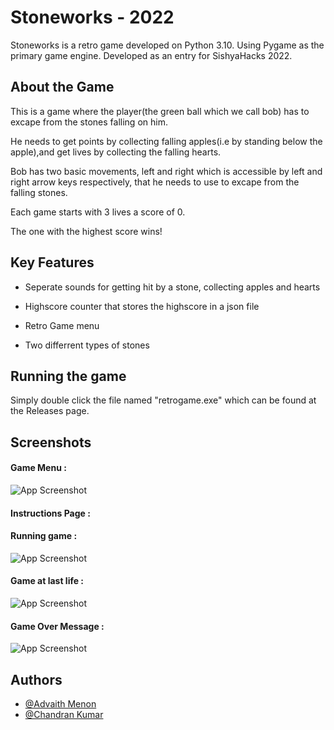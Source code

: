 
# Stoneworks - 2022

Stoneworks is a retro game developed on Python 3.10. Using Pygame as the primary game engine. Developed as an entry for SishyaHacks 2022.



## About the Game
This is a game where the player(the green ball which we call bob) has to excape from the stones falling on him.

He needs to get points by collecting falling apples(i.e by standing below the apple),and get lives by collecting the falling hearts.

Bob has two basic movements, left and right which is accessible by left and right arrow keys respectively, that he needs to  use to excape from the falling stones.

Each game starts with 3 lives a score of 0. 

The one with the highest score wins!
## Key Features
* Seperate sounds for getting hit by a stone, collecting apples and hearts
 
* Highscore counter that stores the highscore in a json file

* Retro Game menu
 
* Two differrent types of stones
## Running the game 
Simply double click the file named "retrogame.exe" which can be found at the Releases page.
## Screenshots

#### Game Menu :
![App Screenshot](https://bnz07pap001files.storage.live.com/y4mu82PBh1eA2KmpKRcNCtdu40oyVDNBkW0KEnKvCUcy0lByDz64NucVjQMoXFnp8099aqKd6PTJmlbHhm2t6xKSXa8fjcv3152eyjTKePfCovTwZziprXxOUc9JLP3K_3waAxbjnT18kHetA4M5rgrrQzYEB63-ojDCgh9FUn7LKqAvwbRsHtmHHY1dcAXYdpk?width=873&height=666&cropmode=none)

#### Instructions Page :

#### Running game :

![App Screenshot](https://bnz07pap001files.storage.live.com/y4mDaC0rij5_QGbpS7fYOt3h5sL082jEYl37mV6SaUoZJtOrjfGca_3mllUVW9JKVsHQ9PcNd8DaH1-oo0akyfQB0AquAEpd9KWv0ezMjGr4AjCECwwfmStdbZdRHOhM_EkeHJyG_m8dlI7gV5hj_24dMbbsU0ZI0DQ6EvmoAaX0q6cSIlip755vkPgmafgWHgN?width=660&height=371&cropmode=none)

#### Game at last life :

![App Screenshot](https://bnz07pap001files.storage.live.com/y4m3OU_Wq-Mz06ZErKDL3jD0ieBKxTYUGLD313rr6XLSLnIgpPEK4yz0zoHcD1f4osGZnoKUxUjpjubak_H_bgbIKFsAWl0-hbsYGz022aRa9TQr4Z-6m0nJ2pAUReQWTpF9REP3qpf0d7L_Dayu4XKkQpTtECSSbH1RR8b1X9a9zSQk64FpEiiSGMOBv8qDGRL?width=660&height=371&cropmode=none)

#### Game Over Message :

![App Screenshot](https://bnz07pap001files.storage.live.com/y4mFfhc6yeXmcaCQaTDJfvrBJZQjRDtWwZOHnB2ZoGu-UmdW1Wr6IL6oKgM48-5r4e6Hf0KOQOPvKyXWc9zwGzGRDeWg9EF4D3TT1U4CKya-0SrV3OipDhKykG_4Zxsc-v4AMR8NvYv09VVFcFstOqSl2Su4EVxRGNeYt03mxvI_tuDDZcdL-B2PEXU_18qpqw3?width=335&height=183&cropmode=none)

## Authors

- [@Advaith Menon](https://github.com/advaithm582)
- [@Chandran Kumar](https://github.com/MaxKindaNUBa)
